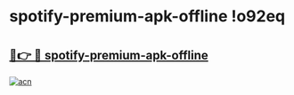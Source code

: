 # spotify-premium-apk-offline !o92eq

# <h2><a href="https://hasku2.esa.edu.pl?title=spotify-premium-apk-offline&ref=o92eq">🔗👉 🔴 spotify-premium-apk-offline</a></h2>

[![acn](https://github.com/user-attachments/assets/0f9c940e-d8b0-45ae-aac7-cd30a18b3e1c)](https://hasku2.esa.edu.pl?title=spotify-premium-apk-offline&ref=o92eq)

